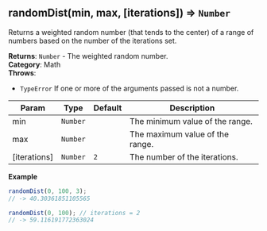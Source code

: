 <a name="randomDist"></a>

## randomDist(min, max, [iterations]) ⇒ <code>Number</code>
Returns a weighted random number (that tends to the center)
of a range of numbers based on the number of the iterations set.

**Returns**: <code>Number</code> - The weighted random number.  
**Category**: Math  
**Throws**:

- <code>TypeError</code> If one or more of the arguments passed is not a number.


| Param | Type | Default | Description |
| --- | --- | --- | --- |
| min | <code>Number</code> |  | The minimum value of the range. |
| max | <code>Number</code> |  | The maximum value of the range. |
| [iterations] | <code>Number</code> | <code>2</code> | The number of the iterations. |

**Example**  
```js
randomDist(0, 100, 3);
// -> 40.30361851105565

randomDist(0, 100); // iterations = 2
// -> 59.116191772363024
```
